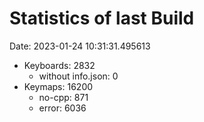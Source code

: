 # Statistics of last Build

Date: 2023-01-24 10:31:31.495613

- Keyboards: 2832
  - without info.json: 0
- Keymaps: 16200
  - no-cpp: 871
  - error: 6036
